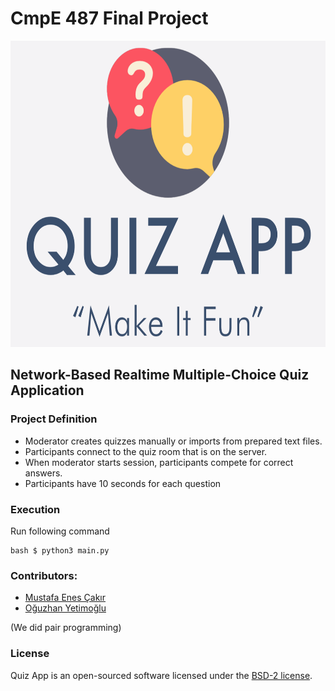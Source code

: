 # CmpE 487 Final Project
<img src="https://github.com/CMPE487/final-project-quizapp/blob/master/logo.png" width="617" height="490" />

## Network-Based Realtime Multiple-Choice Quiz Application

### Project Definition

- Moderator creates quizzes manually or imports from prepared text files. 
- Participants connect to the quiz room that is on the server.
- When moderator starts session, participants compete for correct answers. 
- Participants have 10 seconds for each question

### Execution
Run following command 
```
bash $ python3 main.py
```

### Contributors:
- [Mustafa Enes Çakır](https://github.com/EnesCakir)
- [Oğuzhan Yetimoğlu](https://github.com/oguzhanyetimoglu)  

(We did pair programming)



### License
Quiz App is an open-sourced software licensed under the [BSD-2 license](https://opensource.org/licenses/BSD-2-Clause).
